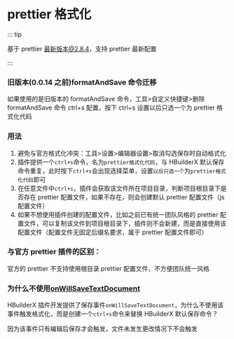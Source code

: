 # prettier 格式化

::: tip

基于 prettier 最新版本@2.8.4，支持 prettier 最新配置

:::

### 旧版本(0.0.14 之前)formatAndSave 命令迁移

如果使用的是旧版本的 formatAndSave 命令，工具>自定义快捷键>删除 formatAndSave 命令 ctrl+s 配置，按下 ctrl+s 设置以后只选一个为 prettier 格式化代码

### 用法

1. 避免与官方格式化冲突：工具>设置>编辑器设置>取消勾选保存时自动格式化
2. 插件提供一个`ctrl+s`命令，名为`prettier格式化代码`，与 HBuilderX 默认保存命令重复，此时按下`ctrl+s`会出现选择菜单，设置`以后只选一个`为`prettier格式化代码`即可
3. 在任意文件中`ctrl+s`，插件会获取该文件所在项目目录，判断项目根目录下是否存在 prettier 配置文件，如果不存在，则会创建默认 prettier 配置文件（js 配置文件）
4. 如果不想使用插件创建的配置文件，比如之前已有统一团队风格的 prettier 配置文件，可以复制该文件到项目根目录下，插件则不会新建，而是直接使用该配置文件（配置文件无固定后缀名要求，属于 prettier 配置文件即可）

### 与官方 prettier 插件的区别：

官方的 prettier 不支持使用根目录 prettier 配置文件，不方便团队统一风格

### 为什么不使用[onWillSaveTextDocument](https://hx.dcloud.net.cn/ExtensionDocs/Api/workspace/onWillSaveTextDocument?id=onwillsavetextdocument)

HBuilderX 插件开发提供了保存事件`onWillSaveTextDocument`，为什么不使用该事件触发格式化，而是创建一个`ctrl+s`命令来替换 HBuilderX 默认保存命令？

因为该事件只有编辑后保存才会触发，文件未发生更改情况下不会触发

 <git-talk/>
